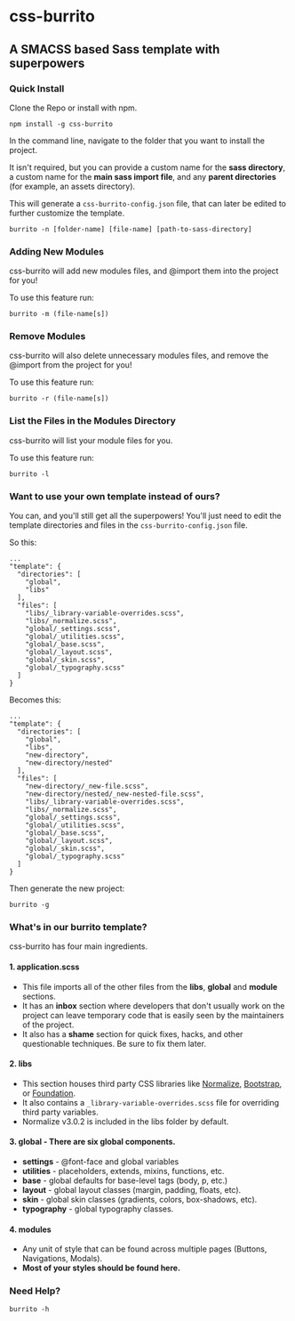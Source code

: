 # **css-burrito**
## **A SMACSS based Sass template with superpowers**

### Quick Install

Clone the Repo or install with npm.

```
npm install -g css-burrito
```

In the command line, navigate to the folder that you want to install the project.

It isn't required, but you can provide a custom name for the **sass directory**, a custom name for the **main sass import file**, and any **parent directories** (for example, an assets directory).

This will generate a ```css-burrito-config.json``` file, that can later be edited to further customize the template.

```
burrito -n [folder-name] [file-name] [path-to-sass-directory]
```

### Adding New Modules
css-burrito will add new modules files, and @import them into the project for you!

To use this feature run:

```
burrito -m (file-name[s])
```

### Remove Modules
css-burrito will also delete unnecessary modules files, and remove the @import from the project for you!

To use this feature run:

```
burrito -r (file-name[s])
```

### List the Files in the Modules Directory
css-burrito will list your module files for you.

To use this feature run:

```
burrito -l
```

### Want to use your own template instead of ours?

You can, and you'll still get all the superpowers!  You'll just need to edit the template directories and files in the ``` css-burrito-config.json ``` file.

So this:
```
...
"template": {
  "directories": [
    "global",
    "libs"
  ],
  "files": [
    "libs/_library-variable-overrides.scss",
    "libs/_normalize.scss",
    "global/_settings.scss",
    "global/_utilities.scss",
    "global/_base.scss",
    "global/_layout.scss",
    "global/_skin.scss",
    "global/_typography.scss"
  ]
}
```

Becomes this:
```
...
"template": {
  "directories": [
    "global",
    "libs",
    "new-directory",
    "new-directory/nested"
  ],
  "files": [
    "new-directory/_new-file.scss",
    "new-directory/nested/_new-nested-file.scss",
    "libs/_library-variable-overrides.scss",
    "libs/_normalize.scss",
    "global/_settings.scss",
    "global/_utilities.scss",
    "global/_base.scss",
    "global/_layout.scss",
    "global/_skin.scss",
    "global/_typography.scss"
  ]
}
```

Then generate the new project:

```
burrito -g
```

### What's in our burrito template?

css-burrito has four main ingredients.
#### **1.  application.scss**
* This file imports all of the other files from the **libs**, **global** and **module** sections.
* It has an **inbox** section where developers that don't usually work on the project can leave temporary code that is easily seen by the maintainers of the project.
* It also has a **shame** section for quick fixes, hacks, and other questionable techniques.  Be sure to fix them later.

#### **2.  libs**
* This section houses third party CSS libraries like [Normalize](http://necolas.github.io/normalize.css/), [Bootstrap](http://getbootstrap.com/), or [Foundation](http://foundation.zurb.com/).
* It also contains a ```_library-variable-overrides.scss``` file for overriding third party variables.
* Normalize v3.0.2 is included in the libs folder by default.

#### **3.  global** -  There are six global components.
* **settings** - @font-face and global variables
* **utilities** - placeholders, extends, mixins, functions, etc.
* **base** - global defaults for base-level tags (body, p, etc.)
* **layout** - global layout classes (margin, padding, floats, etc).
* **skin** - global skin classes (gradients, colors, box-shadows, etc).
* **typography** - global typography classes.

#### **4.  modules**
* Any unit of style that can be found across multiple pages (Buttons, Navigations, Modals).
* **Most of your styles should be found here.**

### Need Help?

```
burrito -h
```
